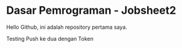 # Dasar Pemrograman - Jobsheet2
Hello Github, ini adalah repository pertama saya.

Testing Push ke dua dengan Token
